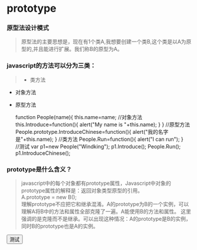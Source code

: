 # prototype
### 原型法设计模式
>原型法的主要思想是，现在有1个类A,我想要创建一个类B,这个类是以A为原型的,并且能进行扩展。我们称B的原型为A。

### javascript的方法可以分为三类：
> * 类方法  
* 对象方法
* 原型方法

    function People(name){
        this.name=name;
        //对象方法
        this.Introduce=function(){
            alert("My name is "+this.name);
        }
    }
    //原型方法
    People.prototype.IntroduceChinese=function(){
        alert("我的名字是"+this.name);
    }
    //类方法
    People.Run=function(){
        alert("I can run");
    }    
    //测试
    var p1=new People("Windking");
    p1.Introduce();
    People.Run();
    p1.IntroduceChinese(); 
    
### prototype是什么含义？
> javascript中的每个对象都有prototype属性，Javascript中对象的prototype属性的解释是：返回对象类型原型的引用。  
  A.prototype = new B();  
  理解prototype不应把它和继承混淆。A的prototype为B的一个实例，可以理解A将B中的方法和属性全部克隆了一遍。A能使用B的方法和属性。 这里强调的是克隆而不是继承。可以出现这种情况：A的prototype是B的实例，同时B的prototype也是A的实例。
  
<button onclick='alert(2323);'>测试</button>  
  
<script>
alert(12331);


</script>
